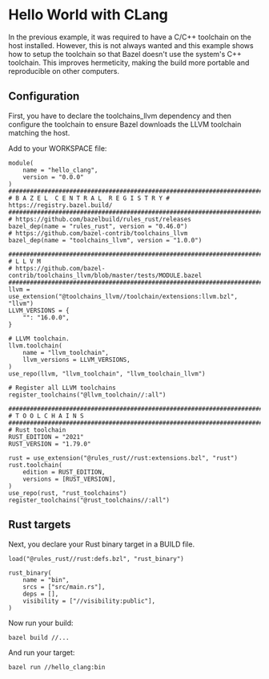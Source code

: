 
# Hello World with CLang

In the previous example, it was required to have a C/C++ toolchain on the host installed. 
However, this is not always wanted and this example shows how to setup the toolchain so that Bazel doesn't use the system's C++ toolchain. This improves hermeticity, making the build more portable and reproducible on other computers.

## Configuration 

First, you have to declare the toolchains_llvm dependency and then configure the toolchain to ensure Bazel downloads the LLVM toolchain matching the host.

Add to your WORKSPACE file:

```Starlark
module(
    name = "hello_clang",
    version = "0.0.0"
)
###############################################################################
# B A Z E L  C E N T R A L  R E G I S T R Y # https://registry.bazel.build/
###############################################################################
# https://github.com/bazelbuild/rules_rust/releases
bazel_dep(name = "rules_rust", version = "0.46.0")
# https://github.com/bazel-contrib/toolchains_llvm
bazel_dep(name = "toolchains_llvm", version = "1.0.0")

###############################################################################
# L L V M
# https://github.com/bazel-contrib/toolchains_llvm/blob/master/tests/MODULE.bazel
###############################################################################
llvm = use_extension("@toolchains_llvm//toolchain/extensions:llvm.bzl", "llvm")
LLVM_VERSIONS = {
    "": "16.0.0",
}

# LLVM toolchain.
llvm.toolchain(
    name = "llvm_toolchain",
    llvm_versions = LLVM_VERSIONS,
)
use_repo(llvm, "llvm_toolchain", "llvm_toolchain_llvm")

# Register all LLVM toolchains
register_toolchains("@llvm_toolchain//:all")

###############################################################################
# T O O L C H A I N S
###############################################################################
# Rust toolchain
RUST_EDITION = "2021"
RUST_VERSION = "1.79.0"

rust = use_extension("@rules_rust//rust:extensions.bzl", "rust")
rust.toolchain(
    edition = RUST_EDITION,
    versions = [RUST_VERSION],
)
use_repo(rust, "rust_toolchains")
register_toolchains("@rust_toolchains//:all")
```

## Rust targets

Next, you declare your Rust binary target in a BUILD file.

```Starlark
load("@rules_rust//rust:defs.bzl", "rust_binary")

rust_binary(
    name = "bin",
    srcs = ["src/main.rs"],
    deps = [],
    visibility = ["//visibility:public"],
)
```

 Now run your build:

`bazel build //...`

And run your target:

`bazel run //hello_clang:bin`

